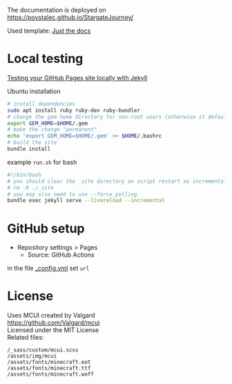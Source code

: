 The documentation is deployed on https://povstalec.github.io/StargateJourney/

Used template: [Just the docs](https://just-the-docs.com/)

# Local testing
[Testing your GitHub Pages site locally with Jekyll](https://docs.github.com/en/pages/setting-up-a-github-pages-site-with-jekyll/testing-your-github-pages-site-locally-with-jekyll)  

Ubuntu installation
```bash
# install dependencies
sudo apt install ruby ruby-dev ruby-bundler
# change the gem home directory for non-root users (otherwise it defaults to /var)
export GEM_HOME=$HOME/.gem
# make the change "permanent"
echo 'export GEM_HOME=$HOME/.gem' >> $HOME/.bashrc
# build the site
bundle install
```

example `run.sh` for bash
```bash
#!/bin/bash
# you should clear the _site directory on script restart as incremental build is used
# rm -R ./_site
# you may also need to use --force_polling
bundle exec jekyll serve --livereload --incremental
```

# GitHub setup

- Repository settings > Pages
    - Source: GitHub Actions

in the file [_config.yml](/_config.yml) set `url`


# License

Uses MCUI created by Valgard  
https://github.com/Valgard/mcui  
Licensed under the MIT License  
Related files: 
```
/_sass/custom/mcui.scss
/assets/img/mcui
/assets/fonts/minecraft.eot
/assets/fonts/minecraft.ttf
/assets/fonts/minecraft.woff
```